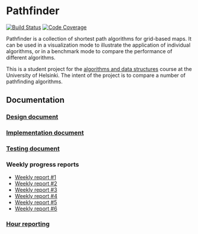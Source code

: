 # Pathfinder

[![Build Status](https://travis-ci.com/mriekkin/pathfinder.svg?token=ezJZa5spPprq15TfcPVq&branch=master)](https://travis-ci.com/mriekkin/pathfinder)
[![Code Coverage](https://codecov.io/gh/mriekkin/pathfinder/branch/master/graph/badge.svg?token=5GzNuxwBS8)](https://codecov.io/gh/mriekkin/pathfinder)

Pathfinder is a collection of shortest path algorithms for grid-based maps. It can be used in a visualization mode to illustrate the application of individual algorithms, or in a benchmark mode to compare the performance of different algorithms.

This is a student project for the [algorithms and data structures](https://github.com/TiraLabra/2018_loppu/wiki) course at the University of Helsinki. The intent of the project is to compare a number of pathfinding algorithms.

## Documentation

### [Design document](https://github.com/mriekkin/pathfinder/blob/master/doc/Design_document.md)
### [Implementation document](https://github.com/mriekkin/pathfinder/blob/master/doc/Implementation_document.md)
### [Testing document](https://github.com/mriekkin/pathfinder/blob/master/doc/Testing_document.md)

### Weekly progress reports

* [Weekly report #1](https://github.com/mriekkin/pathfinder/blob/master/doc/Weekly_report_1.md)
* [Weekly report #2](https://github.com/mriekkin/pathfinder/blob/master/doc/Weekly_report_2.md)
* [Weekly report #3](https://github.com/mriekkin/pathfinder/blob/master/doc/Weekly_report_3.md)
* [Weekly report #4](https://github.com/mriekkin/pathfinder/blob/master/doc/Weekly_report_4.md)
* [Weekly report #5](https://github.com/mriekkin/pathfinder/blob/master/doc/Weekly_report_5.md)
* [Weekly report #6](https://github.com/mriekkin/pathfinder/blob/master/doc/Weekly_report_6.md)

### [Hour reporting](https://github.com/mriekkin/pathfinder/blob/master/doc/Hour_reporting.md)
